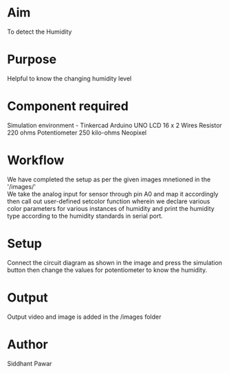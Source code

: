 # Aim
To detect the Humidity
<br>

# Purpose
Helpful to know the changing humidity level
<br>

# Component required
Simulation environment - Tinkercad
Arduino UNO
LCD 16 x 2 
Wires
Resistor 220 ohms 
Potentiometer 250 kilo-ohms
Neopixel
<br>


# Workflow
We have completed the setup as per the given images mnetioned in the '/images/'<br>
We take the analog input for sensor through pin A0 and map it accordingly then call out user-defined setcolor function wherein we declare various color parameters for various instances of humidity and print the humidity type according to the humidity standards in serial port.
<br>

# Setup 
Connect the circuit diagram as shown in the image and press the simulation button then change the values for potentiometer to know the humidity.

# Output

Output video and image is added in the /images folder
<br>

# Author
Siddhant Pawar